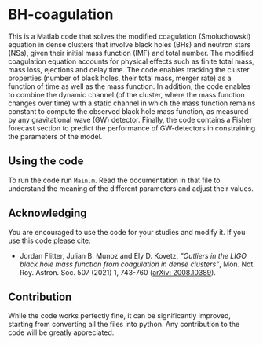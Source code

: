 # BH-coagulation
This is a Matlab code that solves the modified coagulation (Smoluchowski) equation in dense clusters that involve black holes (BHs) and neutron stars (NSs), given their initial mass function (IMF) and total number. The modified coagulation equation accounts for physical effects such as finite total mass, mass loss, ejections and delay time. The code enables tracking the cluster properties (number of black holes, their total mass, merger rate) as a function of time as well as the mass function. In addition, the code enables to combine the dynamic channel (of the cluster, where the mass function changes over time) with a static channel in which the mass function remains constant to compute the observed black hole mass function, as measured by any gravitational wave (GW) detector. Finally, the code contains a Fisher forecast section to predict the performance of GW-detectors in constraining the parameters of the model.

## Using the code
To run the code run `Main.m`. Read the documentation in that file to understand the meaning of the different parameters and adjust their values.

## Acknowledging
You are encouraged to use the code for your studies and modify it. If you use this code please cite:
* Jordan Flitter, Julian B. Munoz and Ely D. Kovetz, _"Outliers in the LIGO black hole mass function from coagulation in dense clusters"_, Mon. Not. Roy. Astron. Soc. 507 (2021) 1, 743-760 ([arXiv: 2008.10389](https://arxiv.org/pdf/2008.10389)).

## Contribution
While the code works perfectly fine, it can be significantly improved, starting from converting all the files into python.
Any contribution to the code will be greatly appreciated.
